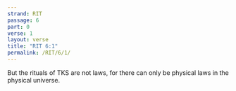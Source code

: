 ```yaml
---
strand: RIT
passage: 6
part: 0
verse: 1
layout: verse
title: "RIT 6:1"
permalink: /RIT/6/1/
---
```

But the rituals of TKS are not laws, for there can only be physical laws in the physical universe.
